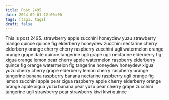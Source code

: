 ```yaml
---
title: Post 2495
date: 2024-09-01 12:00:00
tags: [tag1, tag2]
draft: false
---
```

This is post 2495.
strawberry
apple
zucchini
honeydew
yuzu
strawberry
mango
quince
quince
fig
elderberry
honeydew
zucchini
nectarine
cherry
elderberry
orange
cherry
cherry
raspberry
zucchini
ugli
watermelon
orange
orange
grape
date
quince
tangerine
ugli
grape
ugli
nectarine
elderberry
fig
xigua
orange
lemon
pear
cherry
apple
watermelon
raspberry
elderberry
quince
fig
orange
watermelon
fig
tangerine
honeydew
honeydew
xigua
yuzu
cherry
cherry
grape
elderberry
lemon
cherry
raspberry
orange
tangerine
banana
raspberry
banana
nectarine
raspberry
ugli
orange
fig
lemon
zucchini
apple
pear
xigua
raspberry
apple
cherry
elderberry
orange
orange
apple
xigua
yuzu
banana
pear
yuzu
pear
cherry
grape
zucchini
tangerine
ugli
strawberry
pear
strawberry
kiwi
kiwi
quince
